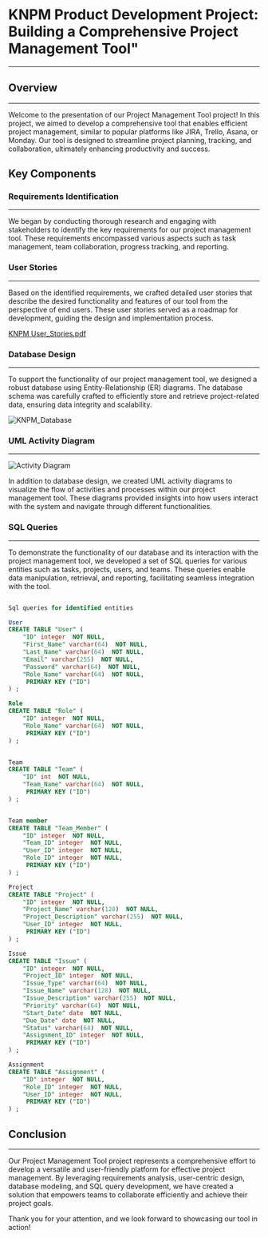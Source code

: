 # KNPM Product Development Project: Building a Comprehensive Project Management Tool"
---
## Overview
---
Welcome to the presentation of our Project Management Tool project! In this project, we aimed to develop a comprehensive tool that enables efficient project management, similar to popular platforms like JIRA, Trello, Asana, or Monday. Our tool is designed to streamline project planning, tracking, and collaboration, ultimately enhancing productivity and success.

## Key Components

### Requirements Identification
---
We began by conducting thorough research and engaging with stakeholders to identify the key requirements for our project management tool. These requirements encompassed various aspects such as task management, team collaboration, progress tracking, and reporting.

### User Stories
---
Based on the identified requirements, we crafted detailed user stories that describe the desired functionality and features of our tool from the perspective of end users. These user stories served as a roadmap for development, guiding the design and implementation process.

[KNPM User_Stories.pdf](https://github.com/Melrowze/KNPM/files/15128195/KNPM.User_Stories.pdf)

### Database Design
---
To support the functionality of our project management tool, we designed a robust database using Entity-Relationship (ER) diagrams. The database schema was carefully crafted to efficiently store and retrieve project-related data, ensuring data integrity and scalability.

![KNPM_Database](https://github.com/Melrowze/KNPM/assets/44920093/362bc068-7240-4260-b2d4-2850a2e3b5e7)

### UML Activity Diagram
---
![Activity Diagram](https://github.com/Melrowze/KNPM/assets/44920093/218c45fc-9d32-4e25-ae87-9a1ee6cbe9c5)

In addition to database design, we created UML activity diagrams to visualize the flow of activities and processes within our project management tool. These diagrams provided insights into how users interact with the system and navigate through different functionalities.

### SQL Queries
---
To demonstrate the functionality of our database and its interaction with the project management tool, we developed a set of SQL queries for various entities such as tasks, projects, users, and teams. These queries enable data manipulation, retrieval, and reporting, facilitating seamless integration with the tool.

```sql

Sql queries for identified entities

User
CREATE TABLE "User" (
    "ID" integer  NOT NULL,
    "First_Name" varchar(64)  NOT NULL,
    "Last_Name" varchar(64)  NOT NULL,
    "Email" varchar(255)  NOT NULL,
    "Password" varchar(64)  NOT NULL,
    "Role_Name" varchar(64)  NOT NULL,
     PRIMARY KEY ("ID")
) ;

Role
CREATE TABLE "Role" (
    "ID" integer  NOT NULL,
    "Role_Name" varchar(64)  NOT NULL,
     PRIMARY KEY ("ID")
) ;


Team
CREATE TABLE "Team" (
    "ID" int  NOT NULL,
    "Team_Name" varchar(64)  NOT NULL,
     PRIMARY KEY ("ID")
) ;


Team member
CREATE TABLE "Team_Member" (
    "ID" integer  NOT NULL,
    "Team_ID" integer  NOT NULL,
    "User_ID" integer  NOT NULL,
    "Role_ID" integer  NOT NULL,
     PRIMARY KEY ("ID")
) ;

Project
CREATE TABLE "Project" (
    "ID" integer  NOT NULL,
    "Project_Name" varchar(128)  NOT NULL,
    "Project_Description" varchar(255)  NOT NULL,
    "User_ID" integer  NOT NULL,
     PRIMARY KEY ("ID")
) ;

Issue
CREATE TABLE "Issue" (
    "ID" integer  NOT NULL,
    "Project_ID" integer  NOT NULL,
    "Issue_Type" varchar(64)  NOT NULL,
    "Issue_Name" varchar(128)  NOT NULL,
    "Issue_Description" varchar(255)  NOT NULL,
    "Priority" varchar(64)  NOT NULL,
    "Start_Date" date  NOT NULL,
    "Due_Date" date  NOT NULL,
    "Status" varchar(64)  NOT NULL,
    "Assignment_ID" integer  NOT NULL,
     PRIMARY KEY ("ID")
) ;

Assignment
CREATE TABLE "Assignment" (
    "ID" integer  NOT NULL,
    "Role_ID" integer  NOT NULL,
    "User_ID" integer  NOT NULL,
     PRIMARY KEY ("ID")
) ;


```

## Conclusion
---
Our Project Management Tool project represents a comprehensive effort to develop a versatile and user-friendly platform for effective project management. By leveraging requirements analysis, user-centric design, database modeling, and SQL query development, we have created a solution that empowers teams to collaborate efficiently and achieve their project goals.

Thank you for your attention, and we look forward to showcasing our tool in action!
